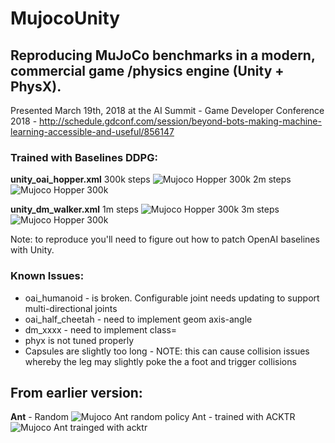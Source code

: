 # MujocoUnity

## Reproducing MuJoCo benchmarks in a modern, commercial game /physics engine (Unity + PhysX).

Presented March 19th, 2018 at the AI Summit - Game Developer Conference 2018 - http://schedule.gdconf.com/session/beyond-bots-making-machine-learning-accessible-and-useful/856147

### Trained with Baselines DDPG:

**unity_oai_hopper.xml** 300k steps ![Mujoco Hopper 300k](https://github.com/Sohojoe/MujocoUnity/blob/master/Docs/Images/hopper_300k.gif) 2m steps ![Mujoco Hopper 300k](https://github.com/Sohojoe/MujocoUnity/blob/master/Docs/Images/hopper_2m.gif)

**unity_dm_walker.xml** 1m steps ![Mujoco Hopper 300k](https://github.com/Sohojoe/MujocoUnity/blob/master/Docs/Images/dm_walker_1m.gif) 3m steps ![Mujoco Hopper 300k](https://github.com/Sohojoe/MujocoUnity/blob/master/Docs/Images/dm_walker_3m.gif)


Note: to reproduce you'll need to figure out how to patch OpenAI baselines with Unity. 

### Known Issues:

* oai_humanoid -  is broken. Configurable joint needs updating to support multi-directional joints
* oai_half_cheetah - need to implement geom axis-angle
* dm_xxxx - need to implement class=
* phyx is not tuned properly
* Capsules are slightly too long - NOTE: this can cause collision issues whereby the leg may slightly poke the a foot and trigger collisions


## From earlier version:


**Ant** - Random ![Mujoco Ant random policy](https://github.com/Sohojoe/MujocoUnity/blob/master/Docs/Images/ant-random.gif) Ant - trained with ACKTR ![Mujoco Ant trainged with acktr](https://github.com/Sohojoe/MujocoUnity/blob/master/Docs/Images/ant-acktor.gif)

